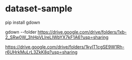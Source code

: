 # dataset-sample

pip install gdown

gdown --folder https://drive.google.com/drive/folders/1xb-2_SRw0W_3hHpVLlreLlWbYX7kF1A6?usp=sharing


https://drive.google.com/drive/folders/1kylT1cgSE9W1Rh-r6UHrkMuLrL3ZkK8q?usp=sharing
